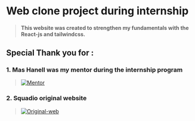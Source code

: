 # Web clone project during internship
> #### This website was created to strengthen my fundamentals with the React-js and tailwindcss.

## Special Thank you for :
### 1. Mas Hanell was my mentor during the internship program
> <a href="https://github.com/hanelprillian"><img title="Mentor" src="https://img.shields.io/badge/Mentor-hanelprillian-red.svg?style=for-the-badge&logo=github">
</a>

### 2. Squadio original website
> <a href="https://squadio.com/"><img title="Original-web" src="https://img.shields.io/badge/Squadio web-Squadio-yellow.svg?style=for-the-badge&logo=github">
</a>